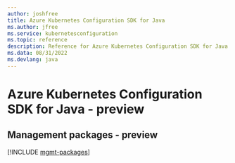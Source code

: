 ```yaml
---
author: joshfree
title: Azure Kubernetes Configuration SDK for Java
ms.author: jfree
ms.service: kubernetesconfiguration
ms.topic: reference
description: Reference for Azure Kubernetes Configuration SDK for Java
ms.data: 08/31/2022
ms.devlang: java
---
```

# Azure Kubernetes Configuration SDK for Java - preview

## Management packages - preview
[!INCLUDE [mgmt-packages](kubernetes-configuration-mgmt-index.md)]